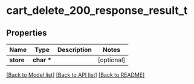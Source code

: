 # cart_delete_200_response_result_t

## Properties
Name | Type | Description | Notes
------------ | ------------- | ------------- | -------------
**store** | **char \*** |  | [optional] 

[[Back to Model list]](../README.md#documentation-for-models) [[Back to API list]](../README.md#documentation-for-api-endpoints) [[Back to README]](../README.md)


